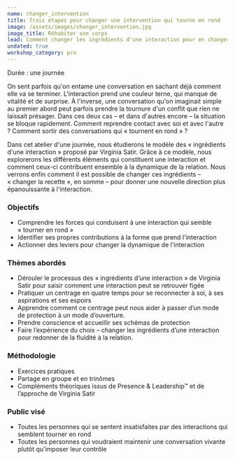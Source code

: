 ```yaml
---
name: changer_intervention
title: Trois étapes pour changer une intervention qui tourne en rond
image: /assets/images/changer_intervention.jpg
image_title: Réhabiter son corps
lead: Comment changer les ingrédients d'une interaction pour en changer la saveur
undated: true
workshop_category: pro
---
```


Durée : une journée

On sent parfois qu'on entame une conversation en sachant déjà comment elle va
se terminer. L'interaction prend une couleur terne, qui manque de vitalité et
de surprise. À l'inverse, une conversation qu'on imaginait simple au premier
abord peut parfois prendre la tournure d'un conflit que rien ne laissait
présager. Dans ces deux cas – et dans d'autres encore – la situation se bloque
rapidement. Comment reprendre contact avec soi et avec l'autre ? Comment sortir
des conversations qui « tournent en rond » ?

Dans cet atelier d'une journée, nous étudierons le modèle des « ingrédients
d'une interaction » proposé par Virginia Satir. Grâce à ce modèle, nous
explorerons les différents éléments qui constituent une interaction et comment
ceux-ci contribuent ensemble à la dynamique de la relation. Nous verrons enfin
comment il est possible de changer ces ingrédients – « changer la recette », en
somme – pour donner une nouvelle direction plus épanouissante à l'interaction.


### Objectifs

- Comprendre les forces qui conduisent à une interaction qui semble « tourner
  en rond »
- Identifier ses propres contributions à la forme que prend l'interaction
- Actionner des leviers pour changer la dynamique de l'interaction


### Thèmes abordés

- Dérouler le processus des « ingrédients d’une interaction » de Virginia Satir
  pour saisir comment une interaction peut se retrouver figée
- Pratiquer un centrage en quatre temps pour se reconnecter à soi, à ses
  aspirations et ses espoirs
- Apprendre comment ce centrage peut nous aider à passer d’un mode de
  protection à un mode d’ouverture.
- Prendre conscience et accueillir ses schémas de protection
- Faire l’expérience du choix – changer les ingrédients d’une interaction pour
  redonner de la fluidité à la relation.


### Méthodologie

- Exercices pratiques
- Partage en groupe et en trinômes
- Compléments théoriques issus de Presence & Leadership™ et de l’approche de Virginia Satir

### Public visé

- Toutes les personnes qui se sentent insatisfaites par des interactions qui semblent tourner en rond
- Toutes les personnes qui voudraient maintenir une conversation vivante plutôt qu'imposer leur contrôle
